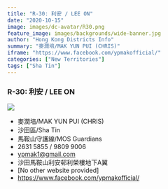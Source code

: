 ```yaml
---
title: "R-30: 利安 / LEE ON"
date: "2020-10-15"
image: images/dc-avatar/R30.png
feature_image: images/backgrounds/wide-banner.jpg
author: "Hong Kong Districts Info"
summary: "麥潤培/MAK YUN PUI (CHRIS)"
iframe: "https://www.facebook.com/ypmakofficial/"
categories: ["New Territories"]
tags: ["Sha Tin"]
---
```


### R-30: 利安 / LEE ON  
![](/images/dc-avatar/R30.png)  

 - 麥潤培/MAK YUN PUI (CHRIS)  
 - 沙田區/Sha Tin  
 - 馬鞍山守護線/MOS Guardians  
 - 2631 5855 / 9809 9006  
 - ypmak1@gmail.com  
 - 沙田馬鞍山利安邨利榮樓地下A翼  
 - [No other website provided]  
 - https://www.facebook.com/ypmakofficial/
